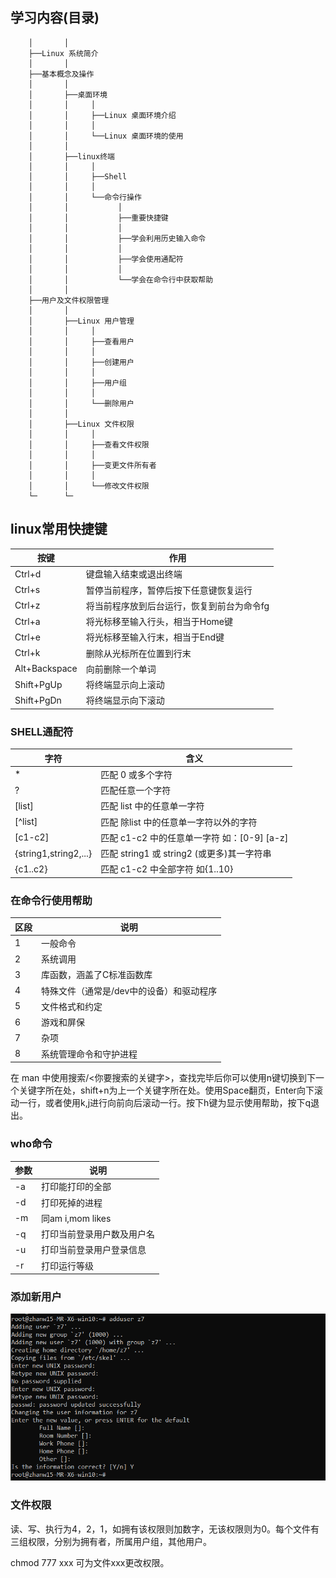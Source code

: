
## 学习内容(目录)
```
    │       │
    ├──Linux 系统简介
    │       │
    ├──基本概念及操作
    │       │
    │       ├──桌面环境
    │       │     │
    │       │     ├──Linux 桌面环境介绍
    │       │     │
    │       │     └──Linux 桌面环境的使用
    │       │
    │       ├──linux终端
    │       │     │
    │       │     ├──Shell
    │       │     │
    │       │     └──命令行操作
    │       │           │
    │       │           ├──重要快捷键
    │       │           │
    │       │           ├──学会利用历史输入命令
    │       │           │
    │       │           ├──学会使用通配符
    │       │           │
    │       │           └──学会在命令行中获取帮助
    │       │    
    ├──用户及文件权限管理
    │       │
    │       ├──Linux 用户管理
    │       │     │
    │       │     ├──查看用户
    │       │     │
    │       │     ├──创建用户
    │       │     │
    │       │     ├──用户组
    │       │     │
    │       │     └──删除用户
    │       │
    │       ├──Linux 文件权限
    │       │     │
    │       │     ├──查看文件权限
    │       │     │
    │       │     ├──变更文件所有者
    │       │     │
    │       │     └──修改文件权限
    └─      └─
```

## linux常用快捷键

按键 | 作用
-|- 
Ctrl+d	 | 键盘输入结束或退出终端 |
Ctrl+s	 | 暂停当前程序，暂停后按下任意键恢复运行 |
Ctrl+z	 | 将当前程序放到后台运行，恢复到前台为命令fg |
Ctrl+a	 | 将光标移至输入行头，相当于Home键 |
Ctrl+e	 | 将光标移至输入行末，相当于End键 |
Ctrl+k	 | 删除从光标所在位置到行末 |
Alt+Backspace	 |向前删除一个单词 |
Shift+PgUp	 |将终端显示向上滚动 |
Shift+PgDn	 |将终端显示向下滚动 |

### SHELL通配符
字符 | 含义
-|- 
*	 | 匹配 0 或多个字符 |
?	 | 匹配任意一个字符 |
[list]	 | 匹配 list 中的任意单一字符 |
[^list]	 | 匹配 除list 中的任意单一字符以外的字符 |
[c1-c2]	 | 匹配 c1-c2 中的任意单一字符 如：[0-9] [a-z] |
{string1,string2,...}	 |匹配 string1 或 string2 (或更多)其一字符串 |
{c1..c2}	 | 匹配 c1-c2 中全部字符 如{1..10} |

### 在命令行使用帮助
区段 |说明
-|-
1	| 一般命令 |
2	| 系统调用 |
3	| 库函数，涵盖了C标准函数库 |
4	| 特殊文件（通常是/dev中的设备）和驱动程序 |
5	| 文件格式和约定 |
6	| 游戏和屏保 |
7	| 杂项 |
8	| 系统管理命令和守护进程 | 
在 man 中使用搜索/<你要搜索的关键字>，查找完毕后你可以使用n键切换到下一个关键字所在处，shift+n为上一个关键字所在处。使用Space翻页，Enter向下滚动一行，或者使用k,j进行向前向后滚动一行。按下h键为显示使用帮助，按下q退出。

### who命令
参数 | 说明
-|-
-a	| 打印能打印的全部 |
-d	| 打印死掉的进程 |
-m	| 同am i,mom likes |
-q	| 打印当前登录用户数及用户名 |
-u	| 打印当前登录用户登录信息 |
-r	| 打印运行等级 |

### 添加新用户
![](./Pics/linux_3_1.png)
 
### 文件权限
读、写、执行为4，2，1，如拥有该权限则加数字，无该权限则为0。每个文件有三组权限，分别为拥有者，所属用户组，其他用户。

chmod 777 xxx 可为文件xxx更改权限。
